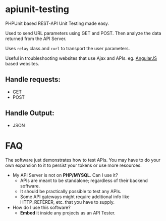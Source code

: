 # apiunit-testing

PHPUnit based REST-API Unit Testing made easy.

Used to send URL parameters using GET and POST.
Then analyze the data returned from the API Server.

Uses `relay` class and `curl` to transport the user parameters.

Useful in troubleshooting websites that use Ajax and APIs. eg. [AngularJS](https://angularjs.org/) based websites.


## Handle requests:

 * GET
 * POST


## Handle Output:

 * JSON


# FAQ
The software just demonstrates how to test APIs.
You may have to do your own expansion to it to persist your tokens or use more resources.

 * My API Server is not on __PHP/MYSQL__. Can I use it?
   - APIs are meant to be standalone; regardless of their backend software.
   - It should be practically possible to test any APIs.
   - Some API gateways might require additional info like HTTP_REFERER, etc. that you have to supply.
 * How do I use this software?
   - __Embed__ it inside any projects as an API Tester.
